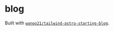# blog

Built with [`wanoo21/tailwind-astro-starting-blog`](https://github.com/wanoo21/tailwind-astro-starting-blog).
